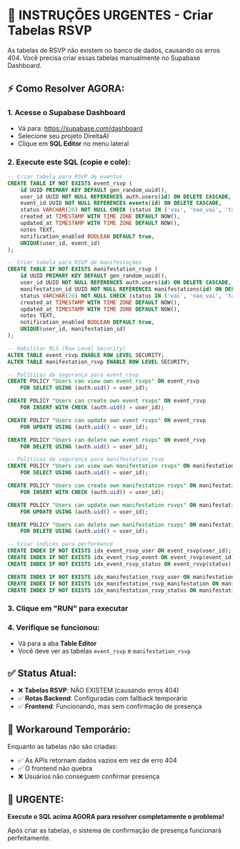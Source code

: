 # 🚨 INSTRUÇÕES URGENTES - Criar Tabelas RSVP

As tabelas de RSVP não existem no banco de dados, causando os erros 404. Você precisa criar essas tabelas manualmente no Supabase Dashboard.

## ⚡ Como Resolver AGORA:

### 1. Acesse o Supabase Dashboard
- Vá para: https://supabase.com/dashboard
- Selecione seu projeto DireitaAI
- Clique em **SQL Editor** no menu lateral

### 2. Execute este SQL (copie e cole):

```sql
-- Criar tabela para RSVP de eventos
CREATE TABLE IF NOT EXISTS event_rsvp (
    id UUID PRIMARY KEY DEFAULT gen_random_uuid(),
    user_id UUID NOT NULL REFERENCES auth.users(id) ON DELETE CASCADE,
    event_id UUID NOT NULL REFERENCES events(id) ON DELETE CASCADE,
    status VARCHAR(20) NOT NULL CHECK (status IN ('vai', 'nao_vai', 'talvez')),
    created_at TIMESTAMP WITH TIME ZONE DEFAULT NOW(),
    updated_at TIMESTAMP WITH TIME ZONE DEFAULT NOW(),
    notes TEXT,
    notification_enabled BOOLEAN DEFAULT true,
    UNIQUE(user_id, event_id)
);

-- Criar tabela para RSVP de manifestações
CREATE TABLE IF NOT EXISTS manifestation_rsvp (
    id UUID PRIMARY KEY DEFAULT gen_random_uuid(),
    user_id UUID NOT NULL REFERENCES auth.users(id) ON DELETE CASCADE,
    manifestation_id UUID NOT NULL REFERENCES manifestations(id) ON DELETE CASCADE,
    status VARCHAR(20) NOT NULL CHECK (status IN ('vai', 'nao_vai', 'talvez')),
    created_at TIMESTAMP WITH TIME ZONE DEFAULT NOW(),
    updated_at TIMESTAMP WITH TIME ZONE DEFAULT NOW(),
    notes TEXT,
    notification_enabled BOOLEAN DEFAULT true,
    UNIQUE(user_id, manifestation_id)
);

-- Habilitar RLS (Row Level Security)
ALTER TABLE event_rsvp ENABLE ROW LEVEL SECURITY;
ALTER TABLE manifestation_rsvp ENABLE ROW LEVEL SECURITY;

-- Políticas de segurança para event_rsvp
CREATE POLICY "Users can view own event rsvps" ON event_rsvp
    FOR SELECT USING (auth.uid() = user_id);

CREATE POLICY "Users can create own event rsvps" ON event_rsvp
    FOR INSERT WITH CHECK (auth.uid() = user_id);

CREATE POLICY "Users can update own event rsvps" ON event_rsvp
    FOR UPDATE USING (auth.uid() = user_id);

CREATE POLICY "Users can delete own event rsvps" ON event_rsvp
    FOR DELETE USING (auth.uid() = user_id);

-- Políticas de segurança para manifestation_rsvp
CREATE POLICY "Users can view own manifestation rsvps" ON manifestation_rsvp
    FOR SELECT USING (auth.uid() = user_id);

CREATE POLICY "Users can create own manifestation rsvps" ON manifestation_rsvp
    FOR INSERT WITH CHECK (auth.uid() = user_id);

CREATE POLICY "Users can update own manifestation rsvps" ON manifestation_rsvp
    FOR UPDATE USING (auth.uid() = user_id);

CREATE POLICY "Users can delete own manifestation rsvps" ON manifestation_rsvp
    FOR DELETE USING (auth.uid() = user_id);

-- Criar índices para performance
CREATE INDEX IF NOT EXISTS idx_event_rsvp_user ON event_rsvp(user_id);
CREATE INDEX IF NOT EXISTS idx_event_rsvp_event ON event_rsvp(event_id);
CREATE INDEX IF NOT EXISTS idx_event_rsvp_status ON event_rsvp(status);

CREATE INDEX IF NOT EXISTS idx_manifestation_rsvp_user ON manifestation_rsvp(user_id);
CREATE INDEX IF NOT EXISTS idx_manifestation_rsvp_manifestation ON manifestation_rsvp(manifestation_id);
CREATE INDEX IF NOT EXISTS idx_manifestation_rsvp_status ON manifestation_rsvp(status);
```

### 3. Clique em "RUN" para executar

### 4. Verifique se funcionou:
- Vá para a aba **Table Editor**
- Você deve ver as tabelas `event_rsvp` e `manifestation_rsvp`

## ✅ Status Atual:

- ❌ **Tabelas RSVP**: NÃO EXISTEM (causando erros 404)
- ✅ **Rotas Backend**: Configuradas com fallback temporário
- ✅ **Frontend**: Funcionando, mas sem confirmação de presença

## 🔧 Workaround Temporário:

Enquanto as tabelas não são criadas:
- ✅ As APIs retornam dados vazios em vez de erro 404
- ✅ O frontend não quebra
- ❌ Usuários não conseguem confirmar presença

## 🚨 URGENTE:

**Execute o SQL acima AGORA para resolver completamente o problema!**

Após criar as tabelas, o sistema de confirmação de presença funcionará perfeitamente.
